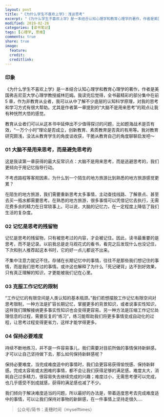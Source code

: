 ```yaml
---
layout: post
title: "《为什么学生不喜欢上学》：浅谈思考"
excerpt: "《为什么学生不喜欢上学》是一本结合认知心理学和教育心理学的著作，作者是美国弗吉尼亚大学心理学教授威林厄姆。我读完后觉得，全书最精彩的部分集中在前 5 章，作为非教育从业者，我可以从中了解不少底层的认知科学原理，对我的思考和学习方式有很大帮助。"
modified: 2019-02-28
categories: [读书笔记]
tags: [心理学, 思维]
comments: true
share: true
image:
  feature:
  credit:
  creditlink:
---
```


### 印象

《为什么学生不喜欢上学》是一本结合认知心理学和教育心理学的著作，作者是美国弗吉尼亚大学心理学教授威林厄姆。我读完后觉得，全书最精彩的部分集中在前 5 章，作为非教育从业者，我可以从中了解不少底层的认知科学原理，对我的思考和学习方式有很大帮助。尤其是作者第一章提到的“大脑不是用来思考”的观点让我有种恍然大悟的感觉。

教育从业者们可以从这本书中延伸出不少值得探讨的问题，比如题海战术是否有效，“一万个小时”理论是否成立，创新教育、素质教育是否真的有用等。我对教育研究颇浅，没法从教育学生的角度谈收获，干脆从教育自己的角度聊聊启发吧～

### 01 大脑不是用来思考，而是避免思考的

这是我读第一章获得的最大反常识点：大脑不是用来思考，而是逃避思考的，我们更倾向于用记忆指导行动。

不考虑路程等客观因素，为什么到一个陌生的地方旅游比到熟悉的地方旅游感觉更累？

在陌生的地方旅游，我们需要重新思考太多事情，主动查找线路、了解景点、甚至去买一瓶水都需要思考。在熟悉的地方旅游，很多事情可以凭借记忆去执行，无需花费多余的精力在日常琐事上。可以说，大脑的记忆力，在一定程度上降低了我们生活的复杂度。

### 02 记忆是思考的残留物

记忆是思考的残留物，只有被思考过的内容，才会被记住。因此，读书最重要的是思考，而不是记录。以前我总是走马观花式的看书，看完之后发现什么也没记住，下次和别人推荐起这本书时，它的好一点儿都说不出来。

不集中注意力就记不住。存储在长期记忆中的事情，往往不是那些我们想记住的事情，而是我们思考过的事情。或许这也解释了为什么「死记硬背」达不到好效果，只有真正理解的知识，才更能被我们记在心里。

### 03 克服工作记忆的限制

“工作记忆的有限空间是人类认知的基本瓶颈。”我们若想摆脱工作记忆有限空间对思考限制，一种方法是扩容长期记忆，掌握更多的背景知识，或者说事实性知识，这样我们理解接纳更多事实性知识也会变得更容易。另一种方法是压缩工作记忆处理信息的过程，需要反复的“练习”，练习能帮助我们将更多事情变成自动化的过程，让思考过程变得更省力，这样才能学得更多。

### 04 保持必要难度

持续不断地练习，并不是一件容易事儿，我们需要对目前所做的事情保持新鲜感，才可以让自己坚持做下去，那么如何保持新鲜感呢？

保持必要难度，当完成难度适中的事情时，我们会更容易获得愉悦感、保持新鲜感。完成太容易或太困难的事情，都不会让我们获得足够的满足感。难度太大，消耗自己过多精力，很容易失去继续完成的兴趣；难度过小，无需思考便可以完成，也几乎感受不到成就感，获得的满足感也减了不少。

我们倾向于解决难度适当的问题，所以最好的办法是，带着适度思考去完成难度适中的事情，可以让我们保持对事物的新鲜感，在一件事情上坚持走很久....

> 公众号/简书：麦穗时间（myselftimes）